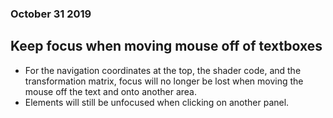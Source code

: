 ### October 31 2019
## Keep focus when moving mouse off of textboxes
* For the navigation coordinates at the top, the shader code, and the transformation matrix, focus will no longer be lost when moving the mouse off the text and onto another area.
* Elements will still be unfocused when clicking on another panel.

